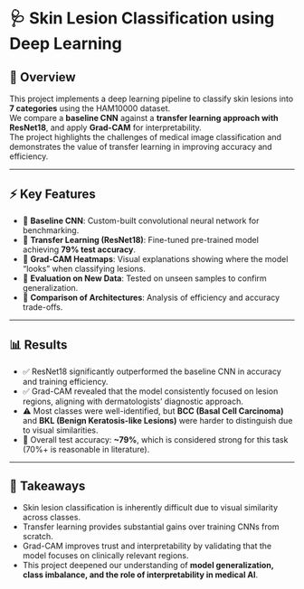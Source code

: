 # 🩺 Skin Lesion Classification using Deep Learning  

## 📌 Overview  
This project implements a deep learning pipeline to classify skin lesions into **7 categories** using the HAM10000 dataset.  
We compare a **baseline CNN** against a **transfer learning approach with ResNet18**, and apply **Grad-CAM** for interpretability.  
The project highlights the challenges of medical image classification and demonstrates the value of transfer learning in improving accuracy and efficiency.  

---

## ⚡ Key Features  
- 🔹 **Baseline CNN**: Custom-built convolutional neural network for benchmarking.  
- 🔹 **Transfer Learning (ResNet18)**: Fine-tuned pre-trained model achieving **79% test accuracy**.  
- 🔹 **Grad-CAM Heatmaps**: Visual explanations showing where the model “looks” when classifying lesions.  
- 🔹 **Evaluation on New Data**: Tested on unseen samples to confirm generalization.  
- 🔹 **Comparison of Architectures**: Analysis of efficiency and accuracy trade-offs.  

---

## 📊 Results  
- ✅ ResNet18 significantly outperformed the baseline CNN in accuracy and training efficiency.  
- ✅ Grad-CAM revealed that the model consistently focused on lesion regions, aligning with dermatologists’ diagnostic approach.  
- ⚠️ Most classes were well-identified, but **BCC (Basal Cell Carcinoma)** and **BKL (Benign Keratosis-like Lesions)** were harder to distinguish due to visual similarities.  
- 🎯 Overall test accuracy: **~79%**, which is considered strong for this task (70%+ is reasonable in literature).  

---

## 🧠 Takeaways  
- Skin lesion classification is inherently difficult due to visual similarity across classes.  
- Transfer learning provides substantial gains over training CNNs from scratch.  
- Grad-CAM improves trust and interpretability by validating that the model focuses on clinically relevant regions.  
- This project deepened our understanding of **model generalization, class imbalance, and the role of interpretability in medical AI**.  
